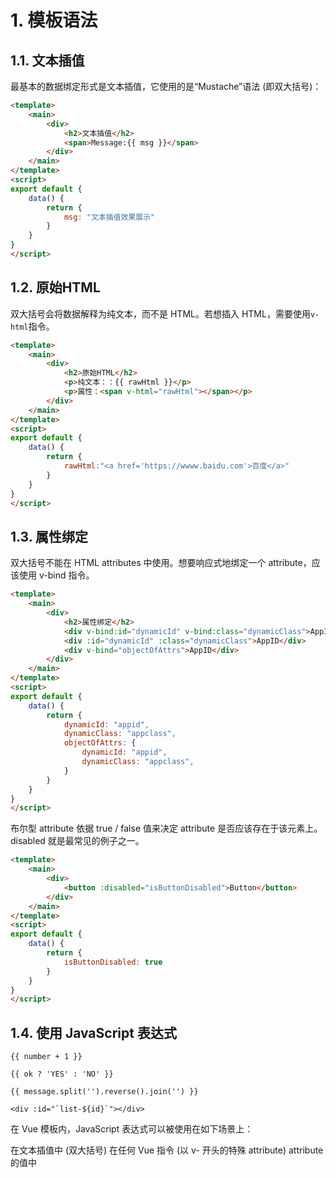 # 1. 模板语法
## 1.1. 文本插值
最基本的数据绑定形式是文本插值，它使用的是“Mustache”语法 (即双大括号)：

```html
<template>
    <main>
        <div>
            <h2>文本插值</h2>
            <span>Message:{{ msg }}</span>
        </div>
    </main>
</template>
<script>
export default {
    data() {
        return {
            msg: "文本插值效果展示"
        }
    }
}
</script>
```

## 1.2. 原始HTML
双大括号会将数据解释为纯文本，而不是 HTML。若想插入 HTML，需要使用`v-html`指令。

```html
<template>
    <main>
        <div>
            <h2>原始HTML</h2>
            <p>纯文本：：{{ rawHtml }}</p>
            <p>属性：<span v-html="rawHtml"></span></p>
        </div>
    </main>
</template>
<script>
export default {
    data() {
        return {
            rawHtml:"<a href='https://wwww.baidu.com'>百度</a>"
        }
    }
}
</script>
```

## 1.3. 属性绑定
双大括号不能在 HTML attributes 中使用。想要响应式地绑定一个 attribute，应该使用 v-bind 指令。

```html
<template>
    <main>
        <div>
            <h2>属性绑定</h2>
            <div v-bind:id="dynamicId" v-bind:class="dynamicClass">AppID</div>
            <div :id="dynamicId" :class="dynamicClass">AppID</div>
            <div v-bind="objectOfAttrs">AppID</div>
        </div>
    </main>
</template>
<script>
export default {
    data() {
        return {
            dynamicId: "appid",
            dynamicClass: "appclass",
            objectOfAttrs: {
                dynamicId: "appid",
                dynamicClass: "appclass",
            }
        }
    }
}
</script>
```

布尔型 attribute 依据 true / false 值来决定 attribute 是否应该存在于该元素上。disabled 就是最常见的例子之一。

```html
<template>
    <main>
        <div>
            <button :disabled="isButtonDisabled">Button</button>
        </div>
    </main>
</template>
<script>
export default {
    data() {
        return {
            isButtonDisabled: true
        }
    }
}
</script>
```

## 1.4. 使用 JavaScript 表达式
```
{{ number + 1 }}

{{ ok ? 'YES' : 'NO' }}

{{ message.split('').reverse().join('') }}

<div :id="`list-${id}`"></div>
```

在 Vue 模板内，JavaScript 表达式可以被使用在如下场景上：

在文本插值中 (双大括号)
在任何 Vue 指令 (以 v- 开头的特殊 attribute) attribute 的值中